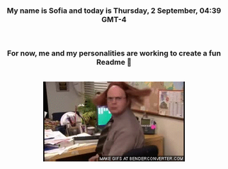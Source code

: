 


<div align="center">
<h3 >My name is Sofia and today is Thursday, 2 September, 04:39 GMT-4</h3><br>
<h3 >For now, me and my personalities are working to create a fun Readme 👋
</h3><br>
<img src='img/dwight.gif' alt='working...'/>
</div>
